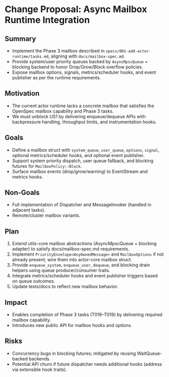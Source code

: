 # Change Proposal: Async Mailbox Runtime Integration

## Summary
- Implement the Phase 3 mailbox described in `specs/001-add-actor-runtime/tasks.md`, aligning with `docs/mailbox-spec.md`.
- Provide system/user priority queues backed by `AsyncMpscQueue` + blocking backend to honor Drop/Grow/Block overflow policies.
- Expose mailbox options, signals, metrics/scheduler hooks, and event publisher as per the runtime requirements.

## Motivation
- The current actor runtime lacks a concrete mailbox that satisfies the OpenSpec mailbox capability and Phase 3 tasks.
- We must unblock US1 by delivering enqueue/dequeue APIs with backpressure handling, throughput limits, and instrumentation hooks.

## Goals
- Define a mailbox struct with `system_queue`, `user_queue`, `options`, `signal`, optional metrics/scheduler hooks, and optional event publisher.
- Support system priority dispatch, user queue fallback, and blocking futures for `MailboxPolicy::Block`.
- Surface mailbox events (drop/grow/warning) to EventStream and metrics hooks.

## Non-Goals
- Full implementation of Dispatcher and MessageInvoker (handled in adjacent tasks).
- Remote/cluster mailbox variants.

## Plan
1. Extend utils-core mailbox abstractions (AsyncMpscQueue + blocking adapter) to satisfy docs/mailbox-spec.md requirements.
2. Implement `PriorityEnvelope<AnyOwnedMessage>` and `MailboxOptions` if not already present; wire them into actor-core mailbox struct.
3. Provide `enqueue_system`, `enqueue_user`, `dequeue`, and blocking drain helpers using queue producer/consumer traits.
4. Integrate metrics/scheduler hooks and event publisher triggers based on queue outcomes.
5. Update tests/docs to reflect new mailbox behavior.

## Impact
- Enables completion of Phase 3 tasks (T016–T019) by delivering required mailbox capability.
- Introduces new public API for mailbox hooks and options.

## Risks
- Concurrency bugs in blocking futures; mitigated by reusing WaitQueue-backed backends.
- Potential API churn if future dispatcher needs additional hooks (address via extensible hook traits).
